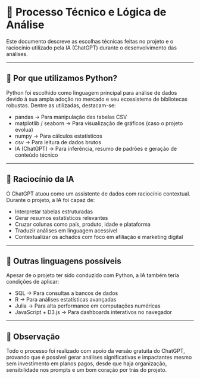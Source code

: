 # 🧠 Processo Técnico e Lógica de Análise

Este documento descreve as escolhas técnicas feitas no projeto e o raciocínio utilizado pela IA (ChatGPT) durante o desenvolvimento das análises.

---

## 🐍 Por que utilizamos Python?

Python foi escolhido como linguagem principal para análise de dados devido à sua ampla adoção no mercado e seu ecossistema de bibliotecas robustas. Dentre as utilizadas, destacam-se:

- pandas → Para manipulação das tabelas CSV
- matplotlib / seaborn → Para visualização de gráficos (caso o projeto evolua)
- numpy → Para cálculos estatísticos
- csv → Para leitura de dados brutos
- IA (ChatGPT) → Para inferência, resumo de padrões e geração de conteúdo técnico

---

## 🧠 Raciocínio da IA

O ChatGPT atuou como um assistente de dados com raciocínio contextual.  
Durante o projeto, a IA foi capaz de:

- Interpretar tabelas estruturadas
- Gerar resumos estatísticos relevantes
- Cruzar colunas como país, produto, idade e plataforma
- Traduzir análises em linguagem acessível
- Contextualizar os achados com foco em afiliação e marketing digital

---

## 🧪 Outras linguagens possíveis

Apesar de o projeto ter sido conduzido com Python, a IA também teria condições de aplicar:

- SQL → Para consultas a bancos de dados
- R → Para análises estatísticas avançadas
- Julia → Para alta performance em computações numéricas
- JavaScript + D3.js → Para dashboards interativos no navegador

---

## 💬 Observação

Todo o processo foi realizado com apoio da versão gratuita do ChatGPT, provando que é possível gerar análises significativas e impactantes mesmo sem investimento em planos pagos, desde que haja organização, sensibilidade nos prompts e um bom coração por trás do projeto.